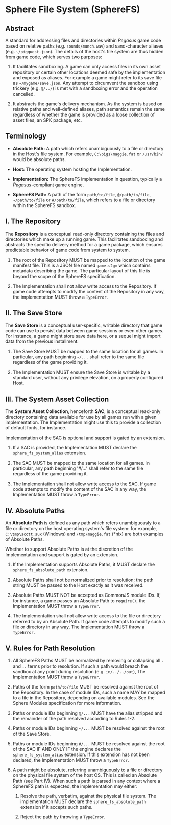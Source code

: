 Sphere File System (SphereFS)
=============================

Abstract
--------

A standard for addressing files and directories within *Pegasus* game code
based on relative paths (e.g. `sounds/munch.wav`) and sand-character aliases
(e.g. `~/pigquest.json`).  The details of the host's file system are thus
hidden from game code, which serves two purposes:

1. It facilitates sandboxing.  A game can only access files in its own asset
   repository or certain other locations deemed safe by the implementation and
   exposed as aliases.  For example a game might refer to its save file as
   `~/mygame/save.json`.  Any attempt to circumvent the sandbox using trickery
   (e.g. `@/../`) is met with a sandboxing error and the operation cancelled.

2. It abstracts the game's delivery mechanism.  As the system is based on
   relative paths and well-defined aliases, path semantics remain the same
   regardless of whether the game is provided as a loose collection of asset
   files, an SPK package, etc.


Terminology
-----------

* **Absolute Path:** A path which refers unambiguously to a file or directory
  in the Host's file system.  For example, `C:\pigs\maggie.fat` or `/usr/bin/`
  would be absolute paths.

* **Host:** The operating system hosting the Implementation.

* **Implementation:** The SphereFS implementation in question, typically a
  *Pegasus*-compliant game engine.

* **SphereFS Path:** A path of the form `path/to/file`, `@/path/to/file`,
  `~/path/to/file` or `#/path/to/file`, which refers to a file or directory
  within the SphereFS sandbox.


I. The Repository
-----------------

The **Repository** is a conceptual read-only directory containing the files and
directories which make up a running game.  This facilitates sandboxing and
abstracts the specific delivery method for a game package, which ensures
predictable behavior of game code from system to system.

1. The root of the Repository MUST be mapped to the location of the game
   manifest file.  This is a JSON file named `game.s2gm` which contains
   metadata describing the game.  The particular layout of this file is beyond
   the scope of the SphereFS specification.

2. The Implementation shall not allow write access to the Repository.  If game
   code attempts to modify the content of the Repository in any way, the
   implementation MUST throw a `TypeError`.


II. The Save Store
------------------

The **Save Store** is a conceptual user-specific, writable directory that game code
can use to persist data between game sessions or even other games.  For
instance, a game might store save data here, or a sequel might import data from
the previous installment.

1. The Save Store MUST be mapped to the same location for all games.  In
   particular, any path beginning `~/...` shall refer to the same file
   regardless of the game providing it.

2. The Implementation MUST ensure the Save Store is writable by a standard
   user, without any privilege elevation, on a properly configured Host.


III. The System Asset Collection
--------------------------------

The **System Asset Collection**, henceforth **SAC**, is a conceptual read-only
directory containing data available for use by all games run with a given
implementation.  The Implementation might use this to provide a collection of
default fonts, for instance.

Implementation of the SAC is optional and support is gated by an extension.

1. If a SAC is provided, the Implementation MUST declare the
   `sphere_fs_system_alias` extension.

2. The SAC MUST be mapped to the same location for all games.  In particular,
   any path beginning '#/...' shall refer to the same file regardless of the
   game providing it.

3. The Implementation shall not allow write access to the SAC.  If game code
   attempts to modify the content of the SAC in any way, the Implementation
   MUST throw a `TypeError`.


IV. Absolute Paths
------------------

An **Absolute Path** is defined as any path which refers unambiguously to a
file or directory on the host operating system's file system: for example,
`C:\tmp\scott.sux` (Windows) and `/tmp/maggie.fat` (*nix) are both examples of
Absolute Paths.

Whether to support Absolute Paths is at the discretion of the Implementation
and support is gated by an extension.

1. If the Implementation supports Absolute Paths, it MUST declare the
   `sphere_fs_absolute_path` extension.

2. Absolute Paths shall not be normalized prior to resolution; the path string
   MUST be passed to the Host exactly as it was received.

3. Absolute Paths MUST NOT be accepted as CommonJS module IDs.  If, for
   instance, a game passes an Absolute Path to `require()`, the Implementation
   MUST throw a `TypeError`.

3. The Implementation shall not allow write access to the file or directory
   referred to by an Absolute Path.  If game code attempts to modify such a
   file or directory in any way, The Implementation MUST throw a `TypeError`.


V. Rules for Path Resolution
----------------------------

1. All SphereFS Paths MUST be normalized by removing or collapsing all `.` and
   `..` terms prior to resolution.  If such a path would breach the sandbox at
   any point during resolution (e.g. `in/../../out`), The Implementation MUST
   throw a `TypeError`.

2. Paths of the form `path/to/file` MUST be resolved against the root of the
   Repository.  In the case of module IDs, such a name MAY be mapped to a file
   in the Repository, depending on available modules.  See the Sphere Modules
   specification for more information.

3. Paths or module IDs beginning `@/...` MUST have the alias stripped and the
   remainder of the path resolved according to Rules 1-2.

4. Paths or module IDs beginning `~/...` MUST be resolved against the root of
   the Save Store.

5. Paths or module IDs beginning `#/...` MUST be resolved against the root of
   the SAC IF AND ONLY IF the engine declares the `sphere_fs_system_alias`
   extension.  If this extension has not been declared, the Implementation MUST
   throw a `TypeError`.

6. A path might be absolute, referring unambiguously to a file or directory on
   the physical file system of the host OS.  This is called an Absolute Path
   (see Part IV).  When such a path is parsed in any context where a SphereFS
   path is expected, the implementation may either:

   1. Resolve the path, verbatim, against the physical file system.  The
      implementation MUST declare the `sphere_fs_absolute_path` extension if it
      accepts such paths.

   2. Reject the path by throwing a `TypeError`.
